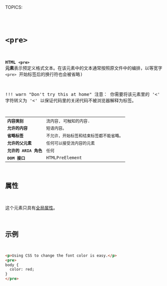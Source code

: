 TOPICS: <pre>

# `<pre>`

**HTML `<pre>` 元素**表示预定义格式文本。在该元素中的文本通常按照原文件中的编排，以等宽字体的形式展现出来，文本中的空白符（比如空格和换行符）都会显示出来。(紧跟在 `<pre>` 开始标签后的换行符也会被省略)

!!! warn "Don't try this at home"
    注意： 你需要将该元素里的 '<' 字符转义为 '&lt;' 以保证代码里的关闭代码不被浏览器解释为标签。

|  |  |
| :-- | :-- |
| **内容类别** | 流内容, 可触知的内容.|
| **允许的内容** | 短语内容。 |
| **省略标签** | 不允许，开始标签和结束标签都不能省略。|
| **允许的父元素** | 任何可以接受流内容的元素 |
| **允许的 ARIA 角色** | 任何 |
| **DOM 接口** | `HTMLPreElement` |

## 属性

这个元素只具有[全局属性](/zh-hans/webfrontend/HTML_Global_Attributes)。

## 示例

```html
<p>Using CSS to change the font color is easy.</p>
<pre>
body {
  color: red;
}
</pre>
```
